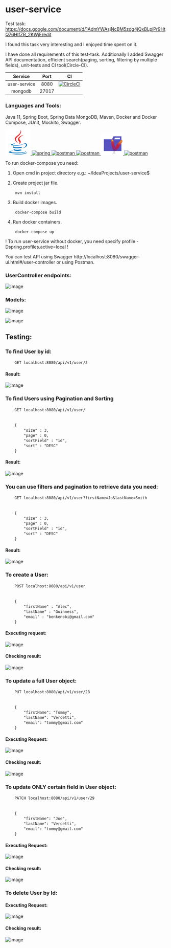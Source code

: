 # user-service

Test task:
https://docs.google.com/document/d/1AdmYWAsjNcBM5zdg4jQxBLpiPr9HtQ76HIfZR_2KWjE/edit

I found this task very interesting and I enjoyed time spent on it.

I have done all requirements of this test-task. Additionally I added Swagger API documentation, efficient search(paging, sorting, filtering by multiple fields), unit-tests and CI tool(Circle-CI).

| Service | Port  |  CI  |
| :---:   | :---: | :---:   |
| user-service | 8080   | [![CircleCI](https://dl.circleci.com/status-badge/img/gh/Artemiy7/user-service/tree/main.svg?style=svg)](https://dl.circleci.com/status-badge/redirect/gh/Artemiy7/user-service/tree/main)  |
| mongodb | 27017   |  |


<h3 align="left">Languages and Tools: </h3>

Java 11, Spring Boot, Spring Data MongoDB, Maven, Docker and Docker Compose, JUnit, Mockito, Swagger.

<p align="left"> <a href="https://www.java.com" target="_blank" rel="noreferrer"> <img src="https://raw.githubusercontent.com/devicons/devicon/master/icons/java/java-original.svg" alt="java" width="79" height="79"/> </a> 
<a href="https://spring.io/" target="_blank" rel="noreferrer"> <img src="https://www.vectorlogo.zone/logos/springio/springio-icon.svg" alt="spring" width="70" height="70"/> </a>
<a href="https://postman.com" target="_blank" rel="noreferrer"> <img src="https://www.vectorlogo.zone/logos/mongodb/mongodb-icon.svg" alt="postman" width="70" height="70"/> </a> 
<a href="https://postman.com" target="_blank" rel="noreferrer"> <img src="https://www.vectorlogo.zone/logos/docker/docker-icon.svg" alt="postman" width="70" height="70"/> </a> 
<a href="https://postman.com" target="_blank" rel="noreferrer"> <img src="https://github.com/vscode-icons/vscode-icons/blob/master/icons/folder_type_maven.svg" alt="postman" width="70" height="70"/> </a> 
<a href="https://postman.com" target="_blank" rel="noreferrer"> <img src="https://upload.vectorlogo.zone/logos/mockito/images/36c60459-46b2-46dd-87b7-5ed157df95d4.svg" alt="postman" width="110" height="70"/> </a>  



To run docker-compose you need:
1) Open cmd in project directory e.g.: ~/IdeaProjects/user-service$
2) Create project jar file.



        mvn install


  
4) Build docker images.



        docker-compose build



5) Run docker containers.



        docker-compose up
       
        

!   To run user-service without docker, you need specify profile -Dspring.profiles.active=local   !



You can test API using Swagger http://localhost:8080/swagger-ui.html#/user-controller  or using Postman.





<h3 align="left">UserController endpoints:</h3>



![image](https://github.com/Artemiy7/user-service/assets/83453822/d7d51129-e31d-44ce-966f-b7214a90586b)





<h3 align="left">Models:</h3>



![image](https://github.com/Artemiy7/user-service/assets/83453822/1e56737f-e1f6-46de-b85b-048b6406f5b5)


![image](https://github.com/Artemiy7/user-service/assets/83453822/616e14d9-3e4e-4e09-b6a1-c505396f20f8)





<h2 align="left">Testing:</h2>





<h3 align="left">To find User by id:</h3>



        GET localhost:8080/api/v1/user/3





<h4 align="left">Result:</h4>



![image](https://github.com/Artemiy7/user-service/assets/83453822/238f21d0-ff32-4e80-b8fe-130cabea7b42)






<h3 align="left">To find Users using Pagination and Sorting</h3>



        GET localhost:8080/api/v1/user/


        {
            "size" : 3,
            "page" : 0,
            "sortField" : "id",
            "sort" : "DESC"
        }
        




<h4 align="left">Result:</h4>



![image](https://github.com/Artemiy7/user-service/assets/83453822/dd00298a-bb0c-4804-ad24-f3b91a25b1ba)





<h3 align="left">You can use filters and pagination to retrieve data you need:</h3>



        GET localhost:8080/api/v1/user?firstName=Jo&lastName=Smith
        
        
        {
            "size" : 3,
            "page" : 0,
            "sortField" : "id",
            "sort" : "DESC"
        }





<h4 align="left">Result:</h4>



![image](https://github.com/Artemiy7/user-service/assets/83453822/042b0fdc-f227-40ea-bf38-2404c5bba7db)





<h3 align="left">To create a User:</h3>



        POST localhost:8080/api/v1/user

        
        {
            "firstName" : "Alec",
            "lastName" : "Guinness",
            "email" : "benkenobi@gmail.com"
        }






<h4 align="left">Executing request:</h4>


  
![image](https://github.com/Artemiy7/user-service/assets/83453822/fa723fcb-1d0f-4327-a451-4eef7341ea68)





<h4 align="left">Checking result:</h4>



![image](https://github.com/Artemiy7/user-service/assets/83453822/2744afe8-3148-43d3-98ce-a26b8a7a5a60)




<h3 align="left">To update a full User object:</h3>



        PUT localhost:8080/api/v1/user/28
        
        
        {
            "firstName": "Tommy",
            "lastName": "Vercetti",
            "email": "tommy@gmail.com"        
        }
        


<h4 align="left">Executing Request:</h4>



![image](https://github.com/Artemiy7/user-service/assets/83453822/0d661149-2565-41df-b359-5316fee54991)





<h4 align="left">Checking result:</h4>



![image](https://github.com/Artemiy7/user-service/assets/83453822/4efa279a-1cef-42fa-92db-5695be0e41a8)




<h3 align="left">To update ONLY certain field in User object:</h3>



        PATCH localhost:8080/api/v1/user/29
        
        
        {
            "firstName": "Joe",
            "lastName": "Vercetti",
            "email": "tommy@gmail.com"        
        }





<h4 align="left">Executing Request:</h4>



![image](https://github.com/Artemiy7/user-service/assets/83453822/05680214-9c47-46f4-976e-92dc3e8db798)





<h4 align="left">Checking result:</h4>



![image](https://github.com/Artemiy7/user-service/assets/83453822/eeca95e3-5216-4c69-a3b6-b4eee5012e69)





<h3 align="left">To delete User by Id:</h3>





<h4 align="left">Executing Request:</h4>



![image](https://github.com/Artemiy7/user-service/assets/83453822/9f7d7671-bfad-426d-881c-885acbdd1f84)






<h4 align="left">Checking result:</h4>



![image](https://github.com/Artemiy7/user-service/assets/83453822/ae9a5192-5fb3-4f00-af10-8d504945be83)








  



